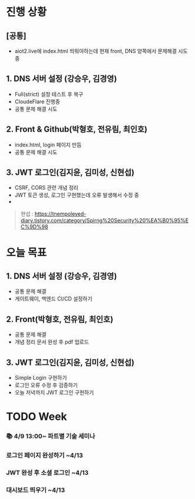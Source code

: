 # 진행 상황


## [공통]
- aiot2.live에 index.html 띄워야하는데 현재 front, DNS 양쪽에서 문제해결 시도중

## 1. DNS 서버 설정 (강승우, 김경영)
- Full(strict) 설정 테스트 후 복구 
- CloudeFlare 진행중 
- 공통 문제 해결 시도

## 2. Front & Github(박형호, 전유림, 최인호)
- index.html, login 페이지 만듬
- 공통 문제 해결 시도 

## 3. JWT 로그인(김지윤, 김미성, 신현섭)
- CSRF, CORS 관련 개념 정리
- JWT 토큰 생성, 로그인 구현했는데 오류 발생해서 수정 중  
- 

> 현섭 : https://tnempoleved-diary.tistory.com/category/Spirng%20Security%20%EA%B0%95%EC%9D%98


# 오늘 목표
## 1. DNS 서버 설정 (강승우, 김경영)
- 공통 문제 해결 
- 게이트웨이, 백엔드 CI/CD 설정하기

## 2. Front(박형호, 전유림, 최인호)
- 공통 문제 해결 
- 개념 정리 문서 완성 후 pdf 업로드

## 3. JWT 로그인(김지윤, 김미성, 신현섭)
- Simple Login 구현하기 
- 로그인 오류 수정 후 검증하기
- 오늘 저녁까지 JWT 로그인 구현하기 


# TODO Week
### 📚 4/9 13:00~ 파트별 기술 세미나
### 로그인 페이지 완성하기  ~4/13
### JWT 완성 후 소셜 로그인 ~4/13
### 대시보드 띄우기 ~4/13



